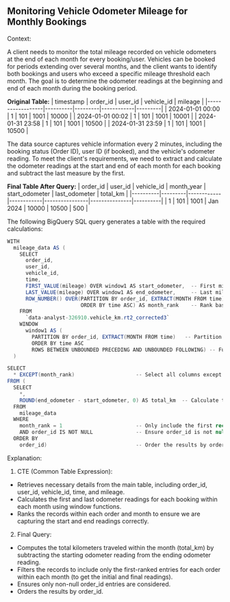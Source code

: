## Monitoring Vehicle Odometer Mileage for Monthly Bookings

Context:

A client needs to monitor the total mileage recorded on vehicle odometers at the end of each month for every booking/user. Vehicles can be booked for periods extending over several months, and the client wants to identify both bookings and users who exceed a specific mileage threshold each month. The goal is to determine the odometer readings at the beginning and end of each month during the booking period.

**Original Table:**
| timestamp        | order_id | user_id | vehicle_id | mileage |
|------------------|----------|---------|------------|---------|
| 2024-01-01 00:00 | 1        | 101     | 1001       | 10000   |
| 2024-01-01 00:02 | 1        | 101     | 1001       | 10001   |
| 2024-01-31 23:58 | 1        | 101     | 1001       | 10500   |
| 2024-01-31 23:59 | 1        | 101     | 1001       | 10500   |


The data source captures vehicle information every 2 minutes, including the booking status (Order ID), user ID (if booked), and the vehicle's odometer reading. To meet the client's requirements, we need to extract and calculate the odometer readings at the start and end of each month for each booking and subtract the last measure by the first.

**Final Table After Query:**
| order_id | user_id | vehicle_id | month_year | start_odometer | last_odometer | total_km |
|----------|---------|------------|------------|----------------|---------------|----------|
| 1        | 101     | 1001       | Jan 2024   | 10000          | 10500         | 500      |

The following BigQuery SQL query generates a table with the required calculations:

```java
WITH 
  mileage_data AS (
    SELECT    
      order_id,                      
      user_id,                         
      vehicle_id,                     
      time,                            
      FIRST_VALUE(mileage) OVER window1 AS start_odometer,  -- First mileage reading in the window
      LAST_VALUE(mileage) OVER window1 AS end_odometer,     -- Last mileage reading in the window
      ROW_NUMBER() OVER(PARTITION BY order_id, EXTRACT(MONTH FROM time) 
                        ORDER BY time ASC) AS month_rank    -- Rank based on order_id and month
    FROM
      `data-analyst-326910.vehicle_km.rt2_corrected3` 
    WINDOW
      window1 AS (
        PARTITION BY order_id, EXTRACT(MONTH FROM time)   -- Partition data by order_id and month
        ORDER BY time ASC 
        ROWS BETWEEN UNBOUNDED PRECEDING AND UNBOUNDED FOLLOWING) -- Full range of rows in partition
  )

SELECT
  * EXCEPT(month_rank)                    -- Select all columns except the rank
FROM (
  SELECT
    *,
    ROUND(end_odometer - start_odometer, 0) AS total_km  -- Calculate total kilometers
  FROM
    mileage_data
  WHERE
    month_rank = 1                        -- Only include the first record of each month
    AND order_id IS NOT NULL              -- Ensure order_id is not null
  ORDER BY
    order_id)                             -- Order the results by order_id


```

Explanation:

1. CTE (Common Table Expression):

* Retrieves necessary details from the main table, including order\_id, user\_id, vehicle\_id, time, and mileage.  
* Calculates the first and last odometer readings for each booking within each month using window functions.  
* Ranks the records within each order and month to ensure we are capturing the start and end readings correctly.


2. Final Query:

* Computes the total kilometers traveled within the month (total\_km) by subtracting the starting odometer reading from the ending odometer reading.  
* Filters the records to include only the first-ranked entries for each order within each month (to get the initial and final readings).  
* Ensures only non-null order\_id entries are considered.  
* Orders the results by order\_id.


